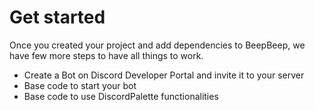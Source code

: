 # Get started

Once you created your project and add dependencies to BeepBeep, we have few more steps to have all things to work.

- Create a Bot on Discord Developer Portal and invite it to your server
- Base code to start your bot
- Base code to use DiscordPalette functionalities
